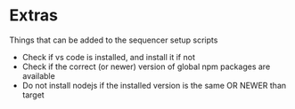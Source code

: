 # Extras
Things that can be added to the sequencer setup scripts

- Check if vs code is installed, and install it if not
- Check if the correct (or newer) version of global npm packages are available
- Do not install nodejs if the installed version is the same OR NEWER than target